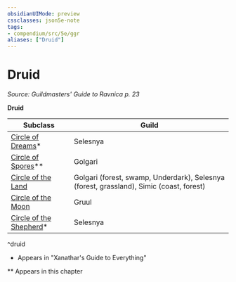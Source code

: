```yaml
---
obsidianUIMode: preview
cssclasses: json5e-note
tags:
- compendium/src/5e/ggr
aliases: ["Druid"]
---
```

# Druid
*Source: Guildmasters' Guide to Ravnica p. 23* 

**Druid**

| Subclass | Guild |
|----------|-------|
| [Circle of Dreams](Mechanics/classes/druid-circle-of-dreams-xge.md)* | Selesnya |
| [Circle of Spores](Mechanics/classes/druid-circle-of-spores-tce.md)** | Golgari |
| [Circle of the Land](Mechanics/classes/druid-circle-of-the-land.md) | Golgari (forest, swamp, Underdark), Selesnya (forest, grassland), Simic (coast, forest) |
| [Circle of the Moon](Mechanics/classes/druid-circle-of-the-moon.md) | Gruul |
| [Circle of the Shepherd](Mechanics/classes/druid-circle-of-the-shepherd-xge.md)* | Selesnya |
^druid

* Appears in "Xanathar's Guide to Everything"

** Appears in this chapter
